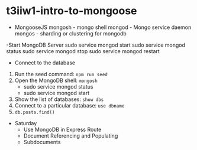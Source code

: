 # t3iiw1-intro-to-mongoose

- MongooseJS
mongosh - mongo shell
mongod - Mongo service daemon
mongos - sharding or clustering for mongodb

-Start MongoDB Server
sudo service mongod start
sudo service mongod status
sudo service mongod stop
sudo service mongod restart

- Connect to the database
1. Run the seed command: `npm run seed`
2. Open the MongoDB shell: `mongosh`
    - sudo service mongod status
    - sudo service mongod start
3. Show the list of databases: `show dbs`
4. Connect to a particular database: `use dbname`
5. `db.posts.find()`

- Saturday
    - Use MongoDB in Express Route
    - Document Referencing and Populating
    - Subdocuments